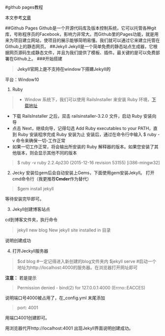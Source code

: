 #github pages教程

本文参考[文章](http://pwnny.cn/original/2016/06/26/MakeBlog.html#NativeBuild02)

##Github Pages
Github是一个开源代码库及版本控制系统，它可以托管各种git库，号称程序员的Facebook，影响力非常大。而Github里的Pages功能，就是用来为项目建立网站，使项目的展示能够简明易懂。我们就可以通过它来建立托管在Github上的静态网页。
##Jekyll
Jekyll是一个简单免费的静态站点生成器，它根据网页源码生成静态文件，并且为我们提供了模板、插件。最关键的是可以免费部署在Github上。
###开始搭建
>**Jekyll官网上是不支持在window下搭建Jekyll的**

平台：Window10

1. Ruby
>* Window 系统下，我们可以使用 RailsInstaller 来安装 Ruby 环境，[下载地址](http://railsinstaller.org/en)
* 下载 RailsInstaller 之后，双击 railsinstaller-3.2.0 文件，启动 Ruby 安装向导
* 点击 Next，继续向导，记得勾选 Add Ruby executables to your PATH，直到 Ruby 安装程序完成 Ruby 安装为止
安装后，通过在命令行中输入 $ ruby -v 命令来确保一切-工作正常
* 如果一切工作正常，将会输出所安装的 Ruby 解释器的版本。如果您安装了其他版本，则会显示其他不同的版本
>$ ruby -v
ruby 2.2.4p230 (2015-12-16 revision 53155) [i386-mingw32]

2. Jecky
安装位gem后会自动安装上Gems，下面使用gem安装Jekyll。
打开cmd命令行（我更推荐**Cmder**作为替代）
> $gem install jekyll

等待安装完毕即可。

3. Jekyll创建博客站点

cd到博客文件夹，执行命令
>jekyll new blog
New jekyll site installed in 目录

说明创建成功

4. 打开Jeckyll服务器
>$cd blog  #一定记得进入新创建的blog文件夹内
>$jekyll serve #启动一个地址为http://localhost:4000的服务器。在浏览器打开网址即可

**注意：**
若是提示
>Permission denied - bind(2) for 127.0.0.1:4000 (Errno::EACCES)

说明端口号4000被占用了，在_config.yml 末尾添加
>port: 4001

用端口4001创建即可。


用浏览器代开http://localhost:4001 出现Jekyll界面说明创建成功。



